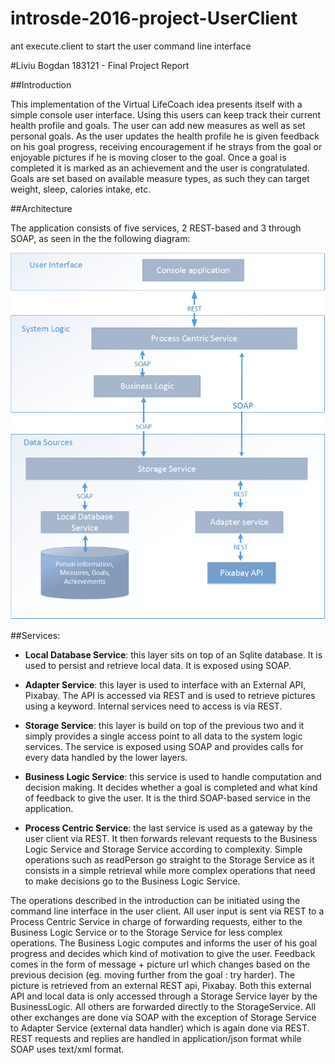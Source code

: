# introsde-2016-project-UserClient

ant execute.client to start the user command line interface

#Liviu Bogdan 183121 - Final Project Report 

##Introduction

This implementation of the Virtual LifeCoach idea presents itself with a simple console user interface. Using this users can keep track their current health profile and goals. The user can add new measures as well as set personal goals. As the user updates the health profile he is given feedback on his goal progress, receiving encouragement if he strays from the goal or enjoyable pictures if he is moving closer to the goal. Once a goal is completed it is marked as an achievement and the user is congratulated. Goals are set based on available measure types, as such they can target weight, sleep, calories intake, etc. 

##Architecture

The application consists of five services, 2 REST-based and 3 through SOAP, as seen in the the following diagram:

![Alt text](architecture.png?raw=true "Architecture")

##Services:

* **Local Database Service**:  this layer sits on top of an Sqlite database. It is used to persist and retrieve local data. It is exposed using SOAP.

* **Adapter Service**: this layer is used to interface with an External API, Pixabay. The API is accessed via REST and is used to retrieve pictures using a keyword. Internal services need to access is via REST.

* **Storage Service**: this layer is build on top of the previous two and it simply provides a single access point to all data to 
the system logic services. The service is exposed using SOAP and provides calls for every data handled by the lower layers.

* **Business Logic Service**: this service is used to handle computation and decision making. It decides whether a goal is completed and what kind of feedback to give the user. It is the third SOAP-based service in the application.

* **Process Centric Service**: the last service is used as a gateway by the user client via REST. It then forwards relevant requests to the Business Logic Service and Storage Service according to complexity. Simple operations such as readPerson go straight to the Storage Service as it consists in a simple retrieval while more complex operations that need to make decisions go to the Business Logic Service.

The operations described in the introduction can be initiated using the command line interface in the user client.
All user input is sent via REST to a Process Centric Service in charge of forwarding requests, either to the Business Logic Service or to the Storage Service for less complex operations. 
The Business Logic computes and informs the user of his goal progress and decides which kind of motivation to give the user. Feedback comes in the form of message + picture url which changes based on the previous decision (eg. moving further from the goal : try harder). The picture is retrieved from an external REST api, Pixabay. Both this external API and local data is only accessed through a Storage Service layer by the BusinessLogic. All others are forwarded directly to the StorageService. 
All other exchanges are done via SOAP with the exception of Storage Service to Adapter Service (external data handler) which is again done via REST.  REST requests and replies are handled in application/json format while SOAP uses text/xml format.
